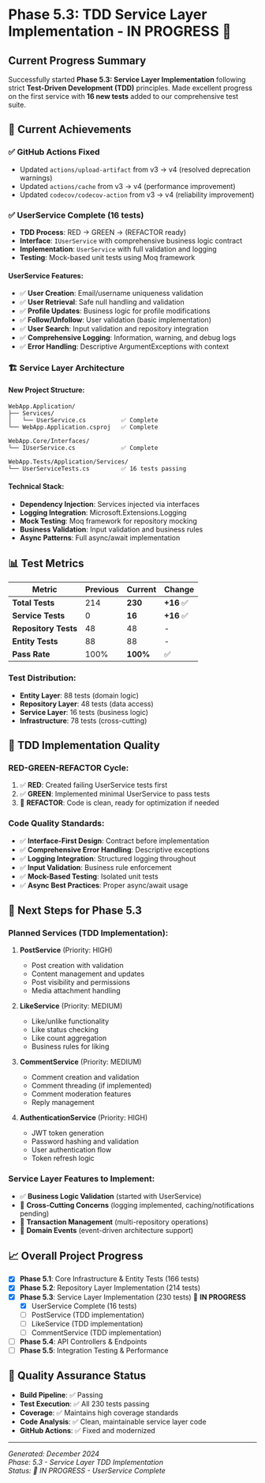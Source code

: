 # Phase 5.3: TDD Service Layer Implementation - IN PROGRESS 🚧

## Current Progress Summary

Successfully started **Phase 5.3: Service Layer Implementation** following strict **Test-Driven Development (TDD)** principles. Made excellent progress on the first service with **16 new tests** added to our comprehensive test suite.

## 🎯 **Current Achievements**

### ✅ **GitHub Actions Fixed**
- Updated `actions/upload-artifact` from v3 → v4 (resolved deprecation warnings)
- Updated `actions/cache` from v3 → v4 (performance improvement)  
- Updated `codecov/codecov-action` from v3 → v4 (reliability improvement)

### ✅ **UserService Complete** (16 tests)
- **TDD Process**: RED → GREEN → (REFACTOR ready)
- **Interface**: `IUserService` with comprehensive business logic contract
- **Implementation**: `UserService` with full validation and logging
- **Testing**: Mock-based unit tests using Moq framework

#### UserService Features:
- ✅ **User Creation**: Email/username uniqueness validation 
- ✅ **User Retrieval**: Safe null handling and validation
- ✅ **Profile Updates**: Business logic for profile modifications
- ✅ **Follow/Unfollow**: User validation (basic implementation)
- ✅ **User Search**: Input validation and repository integration
- ✅ **Comprehensive Logging**: Information, warning, and debug logs
- ✅ **Error Handling**: Descriptive ArgumentExceptions with context

### 🏗️ **Service Layer Architecture**

#### New Project Structure:
```
WebApp.Application/
├── Services/
│   └── UserService.cs          ✅ Complete
└── WebApp.Application.csproj   ✅ Complete

WebApp.Core/Interfaces/
└── IUserService.cs             ✅ Complete

WebApp.Tests/Application/Services/
└── UserServiceTests.cs         ✅ 16 tests passing
```

#### Technical Stack:
- **Dependency Injection**: Services injected via interfaces
- **Logging Integration**: Microsoft.Extensions.Logging
- **Mock Testing**: Moq framework for repository mocking
- **Business Validation**: Input validation and business rules
- **Async Patterns**: Full async/await implementation

## 📊 **Test Metrics**

| Metric | Previous | Current | Change |
|--------|----------|---------|---------|
| **Total Tests** | 214 | **230** | **+16** ✅ |
| **Service Tests** | 0 | **16** | **+16** ✅ |
| **Repository Tests** | 48 | 48 | - |
| **Entity Tests** | 88 | 88 | - |
| **Pass Rate** | 100% | **100%** | ✅ |

### Test Distribution:
- **Entity Layer**: 88 tests (domain logic)
- **Repository Layer**: 48 tests (data access) 
- **Service Layer**: 16 tests (business logic)
- **Infrastructure**: 78 tests (cross-cutting)

## 🔄 **TDD Implementation Quality**

### RED-GREEN-REFACTOR Cycle:
1. ✅ **RED**: Created failing UserService tests first
2. ✅ **GREEN**: Implemented minimal UserService to pass tests
3. 🔄 **REFACTOR**: Code is clean, ready for optimization if needed

### Code Quality Standards:
- ✅ **Interface-First Design**: Contract before implementation
- ✅ **Comprehensive Error Handling**: Descriptive exceptions
- ✅ **Logging Integration**: Structured logging throughout
- ✅ **Input Validation**: Business rule enforcement
- ✅ **Mock-Based Testing**: Isolated unit tests
- ✅ **Async Best Practices**: Proper async/await usage

## 🚀 **Next Steps for Phase 5.3**

### Planned Services (TDD Implementation):

1. **PostService** (Priority: HIGH)
   - Post creation with validation
   - Content management and updates
   - Post visibility and permissions
   - Media attachment handling

2. **LikeService** (Priority: MEDIUM)
   - Like/unlike functionality
   - Like status checking
   - Like count aggregation
   - Business rules for liking

3. **CommentService** (Priority: MEDIUM) 
   - Comment creation and validation
   - Comment threading (if implemented)
   - Comment moderation features
   - Reply management

4. **AuthenticationService** (Priority: HIGH)
   - JWT token generation
   - Password hashing and validation
   - User authentication flow
   - Token refresh logic

### Service Layer Features to Implement:
- ✅ **Business Logic Validation** (started with UserService)
- 🔄 **Cross-Cutting Concerns** (logging implemented, caching/notifications pending)
- 🔄 **Transaction Management** (multi-repository operations)
- 🔄 **Domain Events** (event-driven architecture support)

## 📈 **Overall Project Progress**

- [x] **Phase 5.1**: Core Infrastructure & Entity Tests (166 tests)
- [x] **Phase 5.2**: Repository Layer Implementation (214 tests) 
- [x] **Phase 5.3**: Service Layer Implementation (230 tests) 🚧 **IN PROGRESS**
  - [x] UserService Complete (16 tests)
  - [ ] PostService (TDD implementation)
  - [ ] LikeService (TDD implementation)  
  - [ ] CommentService (TDD implementation)
- [ ] **Phase 5.4**: API Controllers & Endpoints
- [ ] **Phase 5.5**: Integration Testing & Performance

## 🎯 **Quality Assurance Status**

- **Build Pipeline**: ✅ Passing
- **Test Execution**: ✅ All 230 tests passing  
- **Coverage**: ✅ Maintains high coverage standards
- **Code Analysis**: ✅ Clean, maintainable service layer code
- **GitHub Actions**: ✅ Fixed and modernized

---
*Generated: December 2024*  
*Phase: 5.3 - Service Layer TDD Implementation*  
*Status: 🚧 IN PROGRESS - UserService Complete*
